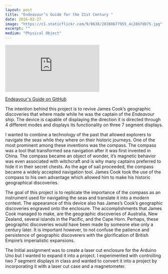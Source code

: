 ```yaml
---
layout: post
title: "Endeavour’s Guide for the 21st Century "
date: 2016-02-27
image: "https://c1.staticflickr.com/9/8638/28388677955_4c28b7db75.jpg"
excerpt: ""
medium: "Physical Object"
---
```


<iframe src="https://www.youtube.com/embed/tzNWS7Lbi3c" frameborder="0" allowfullscreen></iframe>

[Endeavour's Guide on GitHub](https://github.com/mbrav/EndeavoursGuide)

The intention behind this project is to revive James Cook’s geographic discoveries that where made while he was the captain of the *Endeavour* ship. The device is capable of displaying the direction it is directed through 4 different modes and displays its functionality on three 7 segment displays.

I wanted to combine a technology of the past that allowed explorers to navigate the seas while they where on their historic journeys. One of the most prominent among these inventions was the compass. The compass was a tool that transformed sea navigation after it was first invented in China. The compass became an object of wonder, it’s magnetic behavior was even associated with witchcraft and is why many captains preferred to hide it in their secret chests. As the age of sail proceeded, the compass became a widely accepted navigation tool. James Cook took the use of the compass to his own advantage which allowed him to make his historic geographical discoveries.

The goal of this project is to replicate the importance of the compass as an instrument used for navigating the seas and translate it into a modern context. The appearance of this device also has James’s Cook’s geographic discoveries engraved onto the enclosure. The accomplishments that James Cook managed to make, are the geographic discoveries of Australia, New Zealand, several islands in the Pacific, and the Cape Horn. Perhaps, these geographic discoveries would have been made by someone else only a century later. It is important however, to not confuse the patience and persistence of geographic discoverers with the glorification of British Empire’s imperialistic expansions.

The Initial assignment was to create a laser cut enclosure for the Arduino Uno but I wanted to expand it into a project. I experimented with controlling two 7 segment displays in class and wanted to convert it into a project by incorporating it with a laser cut case and a magnetometer.
